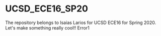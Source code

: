 # UCSD_ECE16_SP20
The repository belongs to Isaias Larios for UCSD ECE16 for Spring 2020.
Let's make something really cool!!
Error1
